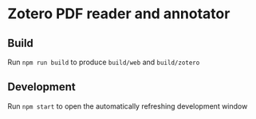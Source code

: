 # Zotero PDF reader and annotator

## Build
Run `npm run build` to produce `build/web` and `build/zotero`

## Development
Run `npm start` to open the automatically refreshing development window
